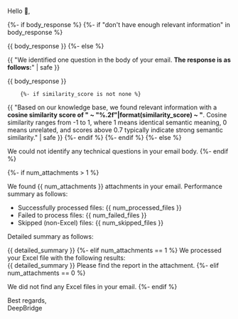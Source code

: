 Hello 👋,  

{%- if body_response %}
    {%- if "don't have enough relevant information" in body_response %}

{{ body_response }}
    {%- else %}

{{ "We identified one question in the body of your email. **The response is as follows:**" | safe }}  

{{ body_response }}

        {%- if similarity_score is not none %}
        
{{ "Based on our knowledge base, we found relevant information with a **cosine similarity score of " ~ "%.2f"|format(similarity_score) ~ "**. Cosine similarity ranges from -1 to 1, where 1 means identical semantic meaning, 0 means unrelated, and scores above 0.7 typically indicate strong semantic similarity." | safe }}
        {%- endif %}
    {%- endif %}
{%- else %}

We could not identify any technical questions in your email body.
{%- endif %}

{%- if num_attachments > 1 %}

We found {{ num_attachments }} attachments in your email.
Performance summary as follows:  

- Successfully processed files: {{ num_processed_files }}
- Failed to process files: {{ num_failed_files }}
- Skipped (non-Excel) files: {{ num_skipped_files }}

Detailed summary as follows:

{{ detailed_summary }}
{%- elif num_attachments == 1 %}
We processed your Excel file with the following results:  
{{ detailed_summary }}
Please find the report in the attachment.
{%- elif num_attachments == 0 %}

We did not find any Excel files in your email.
{%- endif %}

Best regards,  
DeepBridge
